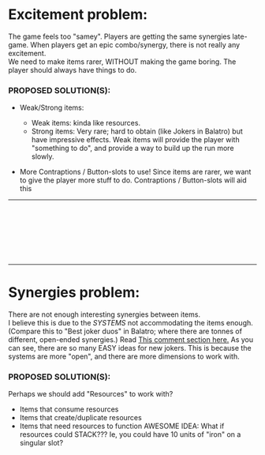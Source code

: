 
# Excitement problem:  
The game feels too "samey".
Players are getting the same synergies late-game. 
When players get an epic combo/synergy, there is not really any excitement.  
We need to make items rarer, WITHOUT making the game boring. The player should always have things to do.

### PROPOSED SOLUTION(S): 
- Weak/Strong items: 
    - Weak items: kinda like resources.
    - Strong items: Very rare; hard to obtain (like Jokers in Balatro) but have impressive effects.
Weak items will provide the player with "something to do", and provide a way to build up the run more slowly.

- More Contraptions / Button-slots to use!
Since items are rarer, we want to give the player more stuff to do.
Contraptions / Button-slots will aid this


---------------------------------------------------

<br/>
<br/>
<br/>
<br/>
<br/>
<br/>


---------------------------------------------------

# Synergies problem:
There are not enough interesting synergies between items.  
I believe this is due to the *SYSTEMS* not accommodating the items enough.
(Compare this to "Best joker duos" in Balatro; where there are tonnes of different, open-ended synergies.)
Read [This comment section here.](https://www.reddit.com/r/balatro/comments/1cgxjx9/what_unique_jokers_would_you_give_to_the_ranks/)
As you can see, there are so many EASY ideas for new jokers.
This is because the systems are more "open", and there are more dimensions to work with.

### PROPOSED SOLUTION(S):
Perhaps we should add "Resources" to work with? 
- Items that consume resources
- Items that create/duplicate resources
- Items that need resources to function
AWESOME IDEA: What if resources could STACK??? Ie, you could have 10 units of "iron" on a singular slot?